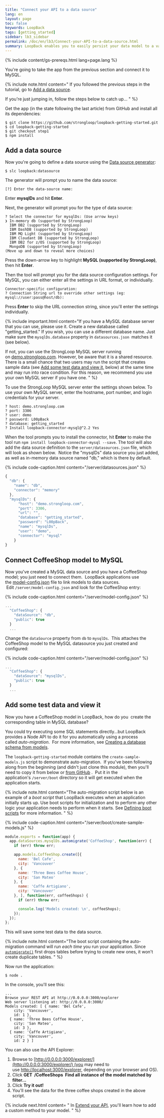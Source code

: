 ```yaml
---
title: "Connect your API to a data source"
lang: en
layout: page
toc: false
keywords: LoopBack
tags: [getting_started]
sidebar: lb3_sidebar
permalink: /doc/en/lb3/Connect-your-API-to-a-data-source.html
summary: LoopBack enables you to easily persist your data model to a variety of data sources without having to write code.
---
```


{% include content/gs-prereqs.html lang=page.lang %}

You're going to take the app from the previous section and connect it to MySQL.   

{% include note.html content="
If you followed the previous steps in the tutorial, go to [Add a data source](#add-a-data-source).

If you're just jumping in, follow the steps below to catch up...
" %}

Get the app (in the state following the last article) from GitHub and install all its dependencies:

```
$ git clone https://github.com/strongloop/loopback-getting-started.git
$ cd loopback-getting-started
$ git checkout step1
$ npm install
```

## Add a data source

Now you're going to define a data source using the [Data source generator](Data-source-generator):

```
$ slc loopback:datasource
```

The generator will prompt you to name the data source:

```
[?] Enter the data-source name:
```

Enter **mysqlDs** and hit **Enter**.

Next, the generator will prompt you for the type of data source:

```
? Select the connector for mysqlDs: (Use arrow keys)
❯ In-memory db (supported by StrongLoop)
  IBM DB2 (supported by StrongLoop)
  IBM DashDB (supported by StrongLoop)
  IBM MQ Light (supported by StrongLoop)
  IBM Cloudant DB (supported by StrongLoop)
  IBM DB2 for z/OS (supported by StrongLoop)
  MongoDB (supported by StrongLoop)
(Move up and down to reveal more choices)
```

Press the down-arrow key to highlight **MySQL (supported by StrongLoop)**, then hit **Enter**.  

Then the tool will prompt you for the data source configuration settings.
For MySQL, you can either enter all the settings in URL format, or individually.

```
Connector-specific configuration:
? Connection String url to override other settings (eg: mysql://user:pass@host/db):
```
Press **Enter** to skip the URL connection string, since you'll enter the settings individually.

{% include important.html content="If you have a MySQL database server that you can use, please use it. Create a new database called \"getting_started.\" If you wish, you can use a different database name. Just make sure the `mysqlDs.database` property in `datasources.json `matches it (see below).

If not, you can use the StrongLoop MySQL server running on [demo.strongloop.com](http://demo.strongloop.com/). However, be aware that it is a shared resource. There is a small chance that two users may run the script that creates sample data (see [Add some test data and view it](#add-some-test-data-and-view-it), below) at the same time and may run into race condition. For this reason, we recommend you use your own MySQL server if you have one.
" %}

To use the StrongLoop MySQL server enter the settings shown below.
To use your own MySQL server, enter the hostname, port number, and login credentials for your server. 

```
? host: demo.strongloop.com
? port: 3306
? user: demo
? password: L00pBack
? database: getting_started
? Install loopback-connector-mysql@^2.2 Yes
```

When the tool prompts you to install the connector, hit **Enter** to make the tool run `npm install loopback-connector-mysql --save`.  The tool will also add the data source definition to the `server/datasources.json` file, which will look as shown below.  Notice the "mysqlDs" data source you just added, as well as in-memory data source named "db," which is there by default.

{% include code-caption.html content="/server/datasources.json" %}
```javascript
{
  "db": {
    "name": "db",
    "connector": "memory"
  },
  "mysqlDs": {
      "host": "demo.strongloop.com",
      "port": 3306,
      "url": "",
      "database": "getting_started",
      "password": "L00pBack",
      "name": "mysqlDs",
      "user": "demo",
      "connector": "mysql"
    }
}
```

## Connect CoffeeShop model to MySQL

Now you've created a MySQL data source and you have a CoffeeShop model; you just need to connect them.  LoopBack applications use the [model-config.json](model-config.json) file to link models to data sources.  Edit `/server/model-config.json` and look for the CoffeeShop entry:

{% include code-caption.html content="/server/model-config.json" %}
```javascript
...
  "CoffeeShop": {
    "dataSource": "db",
    "public": true
  }
  ...
```

Change the `dataSource` property from `db` to `mysqlDs`.  This attaches the CoffeeShop model to the MySQL datasource you just created and configured:

{% include code-caption.html content="/server/model-config.json" %}
```javascript
...
  "CoffeeShop": {
    "dataSource": "mysqlDs",
    "public": true
  }
  ...
```

## Add some test data and view it

Now you have a CoffeeShop model in LoopBack, how do you  create the corresponding table in MySQL database?

You could try executing some SQL statements directly...but LoopBack provides a Node API to do it for you automatically using a process called _auto-migration_.  For more information, see [Creating a database schema from models](Creating-a-database-schema-from-models).

The `loopback-getting-started` module contains the `create-sample-models.js` script to demonstrate auto-migration.  If you've been following along from the beginning (and didn't just clone this module), then you'll need to copy it from below or [from GitHub](https://github.com/strongloop/loopback-getting-started/blob/master/server/boot/create-sample-models.js) .  Put it in the application's `/server/boot` directory so it will get executed when the application starts.

{% include note.html content="The auto-migration script below is an example of a _boot script_ that LoopBack executes when an application initially starts up. Use boot scripts for initialization and to perform any other logic your application needs to perform when it starts. See [Defining boot scripts](Defining-boot-scripts) for more information.
" %}

{% include code-caption.html content="/server/boot/create-sample-models.js" %}
```javascript
module.exports = function(app) {
  app.dataSources.mysqlDs.automigrate('CoffeeShop', function(err) {
    if (err) throw err;

    app.models.CoffeeShop.create([{
      name: 'Bel Cafe',
      city: 'Vancouver'
    }, {
      name: 'Three Bees Coffee House',
      city: 'San Mateo'
    }, {
      name: 'Caffe Artigiano',
      city: 'Vancouver'
    }, ], function(err, coffeeShops) {
      if (err) throw err;

      console.log('Models created: \n', coffeeShops);
    });
  });
};
```

This will save some test data to the data source.

{% include note.html content="The boot script containing the auto-migration command will run _each time_ you run your application. Since [`automigrate()`](http://apidocs.strongloop.com/loopback-datasource-juggler/#datasource-prototype-automigrate) first drops tables before trying to create new ones, it won't create duplicate tables.
" %}

Now run the application:

```
$ node .
```

In the console, you'll see this:

```
...
Browse your REST API at http://0.0.0.0:3000/explorer
Web server listening at: http://0.0.0.0:3000/
Models created: [ { name: 'Bel Cafe',
    city: 'Vancouver',
    id: 1 },
  { name: 'Three Bees Coffee House',
    city: 'San Mateo',
    id: 3 },
  { name: 'Caffe Artigiano',
    city: 'Vancouver',
    id: 2 } ]
```

You can also use the API Explorer:

1.  Browse to [http://0.0.0.0:3000/explorer/](http://0.0.0.0:3000/explorer/) (you may need to use [http://localhost:3000/explorer,](http://localhost:3000/explorer,) depending on your browser and OS).
2.  Click **GET  /CoffeeShops  Find all instance of the model matched by filter...**
3.  Click **Try it out!**
4.  You'll see the data for the three coffee shops created in the above script. 

{% include next.html content= "
In [Extend your API](Extend-your-API.html), you'll learn how to add a custom method to your model.
" %}
